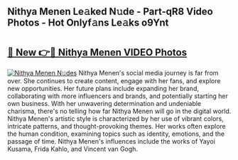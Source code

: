 ## Nithya Menen Le𝚊ked N𝚞de - Part-qR8 Video Photos - Hot Onlyf𝚊ns Le𝚊ks o9Ynt

# <h2><a href="http://ac20109.deff.icu/?id=Nithya+Menen">🔗 New 👉🔴 Nithya Menen VIDEO Photos</a></h2>

[![Nithya Menen N𝚞des](https://i.imgur.com/rIISA9y.gif)](http://ac20109.deff.icu/?id=Nithya+Menen)
Nithya Menen's social media journey is far from over. She continues to create content, engage with her fans, and explore new opportunities. Her future plans include expanding her brand, collaborating with more influencers and brands, and potentially starting her own business. With her unwavering determination and undeniable charisma, there's no telling how far Nithya Menen will go in the digital world. Nithya Menen's artistic style is characterized by her use of vibrant colors, intricate patterns, and thought-provoking themes. Her works often explore the human condition, examining topics such as identity, emotions, and the passage of time. Nithya Menen's influences include the works of Yayoi Kusama, Frida Kahlo, and Vincent van Gogh.
